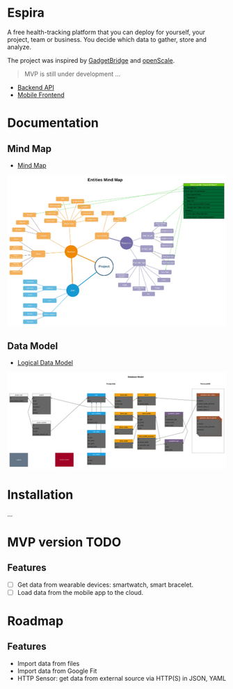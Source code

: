 # Espira

A free health-tracking platform that you can deploy for yourself, your project, 
team or business. You decide which data to gather, store and analyze.

The project was inspired by [GadgetBridge](https://gadgetbridge.org)  and 
[openScale](https://github.com/oliexdev/openScale).

> MVP is still under development ...

- [Backend API](https://github.com/la-espira/espira_backend)
- [Mobile Frontend](https://github.com/la-espira/espira_mobile)

# Documentation

## Mind Map

- [Mind Map](doc/Entities-MindMap.drawio)

![](doc/Entities-MindMap.jpg)

## Data Model

- [Logical Data Model](doc/Data_Model.Logical.drawio)

![](doc/Data_Model.Logical.jpg)

# Installation

...

# MVP version TODO

## Features

- [ ] Get data from wearable devices: smartwatch, smart bracelet.
- [ ] Load data from the mobile app to the cloud.

# Roadmap

## Features

- Import data from files
- Import data from Google Fit
- HTTP Sensor: get data from external source via HTTP(S) in JSON, YAML
